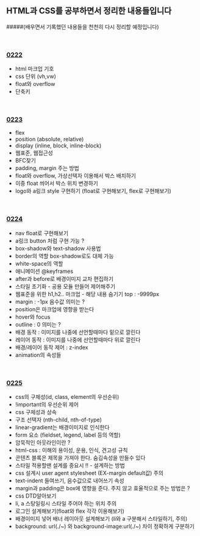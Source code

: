 ## HTML과 CSS를 공부하면서 정리한 내용들입니다   

#####(배우면서 기록했던 내용들을 천천히 다시 정리할 예정입니다)        

<br>

### [0222](https://github.com/heejung-gjt/TIL/blob/master/html_css/0222-html%EC%A0%95%EB%A6%AC.md)    
- html 마크업 기호       
- css 단위 (vh,vw)      
- float와 overflow       
- 단축키       

<br>


 ### [0223](https://github.com/heejung-gjt/TIL/blob/master/html_css/0223-html%EC%A0%95%EB%A6%AC.md)
- flex    
- position (absolute, relative)       
- display (inline, block, inline-block)   
- 웹표준, 웹접근성   
- BFC찾기    
- padding, margin 주는 방법   
- float와 overflow, 가상선택자 이용해서 박스 배치하기    
- 이중 float 씌어서 박스 위치 변경하기    
- logo와 a링크 style 구현하기 (float로 구현해보기, flex로 구현해보기)         
<br>

 ### [0224](https://github.com/heejung-gjt/TIL/blob/master/html_css/0224-html%EC%A0%95%EB%A6%AC.md)
- nav float로 구현해보기        
- a링크 button 처럼 구현 가능 ?          
- box-shadow와 text-shadow 사용법      
- border의 역할 box-shadow로도 대체 가능    
- white-space의 역할        
- 애니메이션 @keyframes       
- after과 before로 배경이미지 교차 편집하기       
- 스타일 초기화 - 공용 모듈 만들어 제어해주기        
- 웹표준을 위한 h1,h2.. 마크업 - 해당 내용 숨기기 top : -9999px    
- margin : -1px 음수값 의미는 ?    
- position은 마크업에 영향을 받는다    
- hover와 focus    
- outline : 0 의미는 ?    
- 배경 동작 : 이미지를 나중에 선언할때마다 밑으로 깔린다   
- 레이어 동작 : 이미지를 나중에 선언할때마다 위로 깔린다    
- 배경/레이어 동작 제어 : z-index    
- animation의 속성들     
<br>

### [0225]()
- css의 구체성(id, class, element의 우선순위)   
- !important의 우선순위 제어   
- css 구체성과 상속    
- 구조 선택자 (nth-child, nth-of-type)   
- linear-gradient는 배경이미지로 인식한다   
- form 요소 (fieldset, legend, label 등의 역할)     
- 암묵적인 아웃라인이란 ?   
- html-css : 이해의 용이성, 운용, 인식, 견고성 규칙   
- 콘텐츠 블록은 제목을 가져야 한다. 숨김속성을 만들수 있다   
- 스타일 적용할땐 설계를 중요시  !! - 설계하는 방법   
- css 설계시 user agent stylesheet (EX-margin default값) 주의     
- text-indent 들여쓰기, 음수값으로 내어쓰기 속성   
- margin과 padding은 box에 영향을 준다. 주지 않고 효율적으로 주는 방법은 ?   
- css DTD알아보기    
- li, a 스탕일링시 스타일 주어야 하는 위치 주의   
- 로그인 설계해보기(float와 flex 각각 이용해보기)   
- 배경이미지 넣어 배너 레이아웃 설계해보기 (li와 a 구분해서 스타일하기, 주의)   
- background: url(./~) 와 background-image:url(./~) 차이 정확하게 구분하기   

